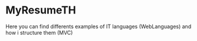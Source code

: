 # MyResumeTH
Here you can find differents examples of IT languages (WebLanguages) and how i structure them (MVC)
